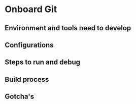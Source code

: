 # Onboard Git

## Environment and tools need to develop
## Configurations
## Steps to run and debug
## Build process
## Gotcha's
